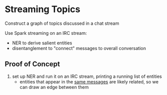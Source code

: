# Streaming Topics

Construct a graph of topics discussed in a chat stream

Use Spark streaming on an IRC stream:
- NER to derive salient entities
- disentanglement to "connect" messages to overall conversation


## Proof of Concept
1. set up NER and run it on an IRC stream, printing a running list of entities 
	* entities that appear in the [same messages](https://github.com/JohnSnowLabs/spark-nlp-workshop/blob/master/tutorials/jupyter/4-%20Entity%20Recognizer%20DL.ipynb) are likely related, so we can draw an edge between them
```

```
